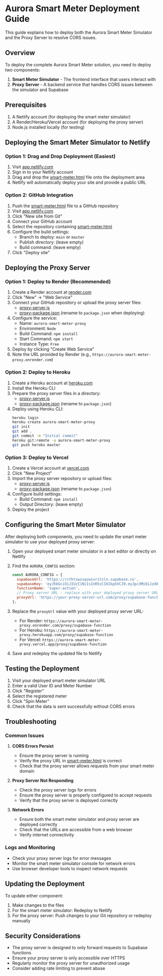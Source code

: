 # Aurora Smart Meter Deployment Guide

This guide explains how to deploy both the Aurora Smart Meter Simulator and the Proxy Server to resolve CORS issues.

## Overview

To deploy the complete Aurora Smart Meter solution, you need to deploy two components:

1. **Smart Meter Simulator** - The frontend interface that users interact with
2. **Proxy Server** - A backend service that handles CORS issues between the simulator and Supabase

## Prerequisites

1. A Netlify account (for deploying the smart meter simulator)
2. A Render/Heroku/Vercel account (for deploying the proxy server)
3. Node.js installed locally (for testing)

## Deploying the Smart Meter Simulator to Netlify

### Option 1: Drag and Drop Deployment (Easiest)

1. Visit [app.netlify.com](https://app.netlify.com)
2. Sign in to your Netlify account
3. Drag and drop the [smart-meter.html](file:///e:/Main/Projects/internal/Aurora/aurora-energy-flow/smart-meter.html) file onto the deployment area
4. Netlify will automatically deploy your site and provide a public URL

### Option 2: GitHub Integration

1. Push the [smart-meter.html](file:///e:/Main/Projects/internal/Aurora/aurora-energy-flow/smart-meter.html) file to a GitHub repository
2. Visit [app.netlify.com](https://app.netlify.com)
3. Click "New site from Git"
4. Connect your GitHub account
5. Select the repository containing [smart-meter.html](file:///e:/Main/Projects/internal/Aurora/aurora-energy-flow/smart-meter.html)
6. Configure the build settings:
   - Branch to deploy: `main` or `master`
   - Publish directory: (leave empty)
   - Build command: (leave empty)
7. Click "Deploy site"

## Deploying the Proxy Server

### Option 1: Deploy to Render (Recommended)

1. Create a Render account at [render.com](https://render.com)
2. Click "New" → "Web Service"
3. Connect your GitHub repository or upload the proxy server files:
   - [proxy-server.js](file:///e:/Main/Projects/internal/Aurora/aurora-energy-flow/proxy-server.js)
   - [proxy-package.json](file:///e:/Main/Projects/internal/Aurora/aurora-energy-flow/proxy-package.json) (rename to `package.json` when deploying)
4. Configure the service:
   - Name: `aurora-smart-meter-proxy`
   - Environment: `Node`
   - Build Command: `npm install`
   - Start Command: `npm start`
   - Instance Type: `Free`
5. Deploy by clicking "Create Web Service"
6. Note the URL provided by Render (e.g., `https://aurora-smart-meter-proxy.onrender.com`)

### Option 2: Deploy to Heroku

1. Create a Heroku account at [heroku.com](https://heroku.com)
2. Install the Heroku CLI
3. Prepare the proxy server files in a directory:
   - [proxy-server.js](file:///e:/Main/Projects/internal/Aurora/aurora-energy-flow/proxy-server.js)
   - [proxy-package.json](file:///e:/Main/Projects/internal/Aurora/aurora-energy-flow/proxy-package.json) (rename to `package.json`)
4. Deploy using Heroku CLI:
   ```bash
   heroku login
   heroku create aurora-smart-meter-proxy
   git init
   git add .
   git commit -m "Initial commit"
   heroku git:remote -a aurora-smart-meter-proxy
   git push heroku master
   ```

### Option 3: Deploy to Vercel

1. Create a Vercel account at [vercel.com](https://vercel.com)
2. Click "New Project"
3. Import the proxy server repository or upload files:
   - [proxy-server.js](file:///e:/Main/Projects/internal/Aurora/aurora-energy-flow/proxy-server.js)
   - [proxy-package.json](file:///e:/Main/Projects/internal/Aurora/aurora-energy-flow/proxy-package.json) (rename to `package.json`)
4. Configure build settings:
   - Build Command: `npm install`
   - Output Directory: (leave empty)
5. Deploy the project

## Configuring the Smart Meter Simulator

After deploying both components, you need to update the smart meter simulator to use your deployed proxy server:

1. Open your deployed smart meter simulator in a text editor or directly on Netlify
2. Find the `AURORA_CONFIG` section:
   ```javascript
   const AURORA_CONFIG = {
     supabaseUrl: 'https://rcthtxwzsqvwivritzln.supabase.co',
     supabaseKey: 'eyJhbGciOiJIUzI1NiIsInR5cCI6IkpXVCJ9.eyJpc3MiOiJzdXBhYmFzZSIsInJlZiI6InJjdGh0eHd6c3F2d2l2cml0emxuIiwicm9sZSI6ImFub24iLCJpYXQiOjE3NTI2NzM2MjAsImV4cCI6MjA2ODI0OTYyMH0._bSOH4oY3Ug1l-NY7OPnXQr4Mt5mD7WgugNKjlwWAkM',
     functionName: 'super-action',
     // Proxy server URL - replace with your deployed proxy server URL
     proxyUrl: 'https://your-proxy-server-url.com/proxy/supabase-function' // Change this to your deployed proxy URL
   };
   ```

3. Replace the `proxyUrl` value with your deployed proxy server URL:
   - For Render: `https://aurora-smart-meter-proxy.onrender.com/proxy/supabase-function`
   - For Heroku: `https://aurora-smart-meter-proxy.herokuapp.com/proxy/supabase-function`
   - For Vercel: `https://aurora-smart-meter-proxy.vercel.app/proxy/supabase-function`

4. Save and redeploy the updated file to Netlify

## Testing the Deployment

1. Visit your deployed smart meter simulator URL
2. Enter a valid User ID and Meter Number
3. Click "Register"
4. Select the registered meter
5. Click "Spin Meter"
6. Check that the data is sent successfully without CORS errors

## Troubleshooting

### Common Issues

1. **CORS Errors Persist**
   - Ensure the proxy server is running
   - Verify the proxy URL in [smart-meter.html](file:///e:/Main/Projects/internal/Aurora/aurora-energy-flow/smart-meter.html) is correct
   - Check that the proxy server allows requests from your smart meter domain

2. **Proxy Server Not Responding**
   - Check the proxy server logs for errors
   - Ensure the proxy server is properly configured to accept requests
   - Verify that the proxy server is deployed correctly

3. **Network Errors**
   - Ensure both the smart meter simulator and proxy server are deployed correctly
   - Check that the URLs are accessible from a web browser
   - Verify internet connectivity

### Logs and Monitoring

- Check your proxy server logs for error messages
- Monitor the smart meter simulator console for network errors
- Use browser developer tools to inspect network requests

## Updating the Deployment

To update either component:

1. Make changes to the files
2. For the smart meter simulator: Redeploy to Netlify
3. For the proxy server: Push changes to your Git repository or redeploy manually

## Security Considerations

- The proxy server is designed to only forward requests to Supabase functions
- Ensure your proxy server is only accessible over HTTPS
- Regularly monitor the proxy server for unauthorized usage
- Consider adding rate limiting to prevent abuse